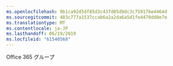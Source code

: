 ```yaml
---
ms.openlocfilehash: 9b1ca92d5df85d3c437d05d9dc3c759176e4464d
ms.sourcegitcommit: 483c777a1537ccab6a2a2da6a5d1fe4470dd0e7e
ms.translationtype: MT
ms.contentlocale: ja-JP
ms.lasthandoff: 06/19/2019
ms.locfileid: "61540568"
---
```

Office 365 グループ